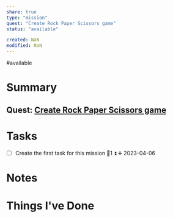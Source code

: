 ```yaml
---
share: true
type: "mission"
quest: "Create Rock Paper Scissors game"
status: "available"

created: NaN 
modified: NaN
---
```

#available 
# Summary
## Quest: [Create Rock Paper Scissors game](./Create%20Rock%20Paper%20Scissors%20game.md)
# Tasks
- [ ] Create the first task for this mission 🥄1 ⏫ ➕ 2023-04-06

# Notes

# Things I've Done